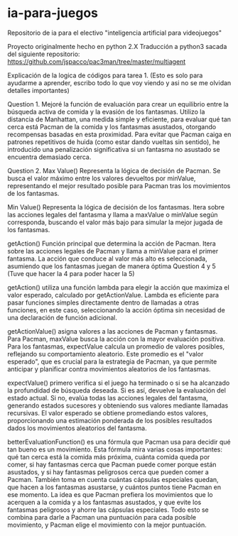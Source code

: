 # ia-para-juegos
Repositorio de ia para el electivo "inteligencia artificial para videojuegos"

Proyecto originalmente hecho en python 2.X 
Traducción a python3 sacada del siguiente repositorio: https://github.com/jspacco/pac3man/tree/master/multiagent

Explicación de la logica de códigos para tarea 1. (Esto es solo para ayudarme a aprender, escribo todo lo que voy viendo y asi no se me olvidan detalles importantes)

Question 1.
Mejoré la función de evaluación para crear un equilibrio entre la búsqueda activa de comida y la evasión  de los fantasmas. Utilizo la distancia de Manhattan, una medida simple y eficiente, para evaluar qué tan cerca está Pacman de la comida y los fantasmas asustados, otorgando recompensas basadas en esta proximidad. Para evitar que Pacman caiga en patrones repetitivos de huida (como estar dando vueltas sin sentido), he introducido una penalización significativa si un fantasma no asustado se encuentra demasiado cerca.  

Question 2.
Max Value()
Representa la lógica de decisión de Pacman. Se busca el valor máximo entre los valores devueltos por minValue, representando el mejor resultado posible para Pacman tras los movimientos de los fantasmas.

Min Value()
Representa la lógica de decisión de los fantasmas. Itera sobre las acciones legales del fantasma y llama a maxValue o minValue según corresponda, buscando el valor más bajo para simular la mejor jugada de los fantasmas.

getAction()
Función principal que determina la acción de Pacman. Itera sobre las acciones legales de Pacman y llama a minValue para el primer fantasma. La acción que conduce al valor más alto es seleccionada, asumiendo que los fantasmas juegan de manera óptima
Question 4 y 5 (Tuve que hacer la 4 para poder hacer la 5)

getAction() utiliza una función lambda para elegir la acción que maximiza el valor esperado, calculado por getActionValue. Lambda es eficiente para pasar funciones simples directamente dentro de llamadas a otras funciones, en este caso, seleccionando la acción óptima sin necesidad de una declaración de función adicional.

getActionValue() asigna valores a las acciones de Pacman y fantasmas. Para Pacman, maxValue busca la acción con la mayor evaluación positiva. Para los fantasmas, expectValue calcula un promedio de valores posibles, reflejando su comportamiento aleatorio. Este promedio es el "valor esperado", que es crucial para la estrategia de Pacman, ya que permite anticipar y planificar contra movimientos aleatorios de los fantasmas.

expectValue() primero verifica si el juego ha terminado o si se ha alcanzado la profundidad de búsqueda deseada. Si es así, devuelve la evaluación del estado actual. Si no, evalúa todas las acciones legales del fantasma, generando estados sucesores y obteniendo sus valores mediante llamadas recursivas. El valor esperado se obtiene promediando estos valores, proporcionando una estimación ponderada de los posibles resultados dados los movimientos aleatorios del fantasma.

betterEvaluationFunction() es una fórmula que Pacman usa para decidir qué tan bueno es un movimiento. Esta fórmula mira varias cosas importantes: qué tan cerca está la comida más próxima, cuánta comida queda por comer, si hay fantasmas cerca que Pacman puede comer porque están asustados, y si hay fantasmas peligrosos cerca que pueden comer a Pacman. También toma en cuenta cuántas cápsulas especiales quedan, que hacen a los fantasmas asustarse, y cuántos puntos tiene Pacman en ese momento. La idea es que Pacman prefiera los movimientos que lo acerquen a la comida y a los fantasmas asustados, y que evite los fantasmas peligrosos y ahorre las cápsulas especiales. Todo esto se combina para darle a Pacman una puntuación para cada posible movimiento, y Pacman elige el movimiento con la mejor puntuación.
